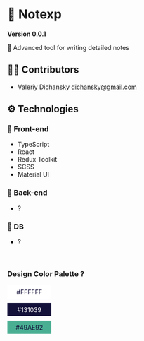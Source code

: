 # 📝 Notexp

**Version 0.0.1**

📃 Advanced tool for writing detailed notes

## 👨‍💻 Contributors

-   Valeriy Dichansky <dichansky@gmail.com>

## ⚙ Technologies

### 💅 Front-end

-   TypeScript
-   React
-   Redux Toolkit
-   SCSS
-   Material UI

### 🧠 Back-end

-   ?

### 💾 DB

-   ?

<br/>

### Design Color Palette ?

<div style="
  margin-top:10px;
  width:100px;
  height:30px;
  background-color:white;
  margin-bottom:10px;
  color:#131039;
  display:flex;
  justify-content:center;
  align-items:center">
     #FFFFFF
</div>

<div style="
  width:100px;
  height:30px;
  background-color:#131039;
  margin-bottom:10px;
  color:white;
  display:flex;
  justify-content:center;
  align-items:center">
    #131039
</div>

<div style="
  width:100px;
  height:30px;
  background-color:#49AE92;
  margin-bottom:10px;
  display:flex;
  justify-content:center;
  align-items:center;
  color:#131039">
    #49AE92
</div>
